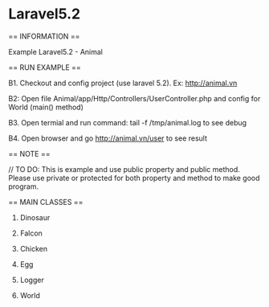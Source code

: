 # Laravel5.2
== INFORMATION ==

Example Laravel5.2  - Animal


== RUN EXAMPLE ==

B1. Checkout and config project (use laravel 5.2). Ex: http://animal.vn

B2: Open file Animal/app/Http/Controllers/UserController.php and config for World (main() method)

B3. Open termial and run command: tail -f /tmp/animal.log to see debug

B4. Open browser and go http://animal.vn/user to see result


== NOTE ==

// TO DO: This is example and use public property and public method. Please use private or protected for both property and method to make good program.


== MAIN CLASSES ==

1. Dinosaur

2. Falcon

3. Chicken

4. Egg

5. Logger

6. World
